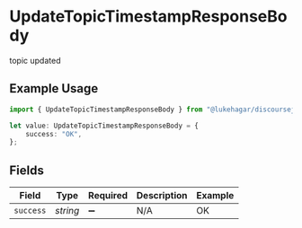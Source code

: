 # UpdateTopicTimestampResponseBody

topic updated

## Example Usage

```typescript
import { UpdateTopicTimestampResponseBody } from "@lukehagar/discoursejs/sdk/models/operations";

let value: UpdateTopicTimestampResponseBody = {
    success: "OK",
};
```

## Fields

| Field              | Type               | Required           | Description        | Example            |
| ------------------ | ------------------ | ------------------ | ------------------ | ------------------ |
| `success`          | *string*           | :heavy_minus_sign: | N/A                | OK                 |